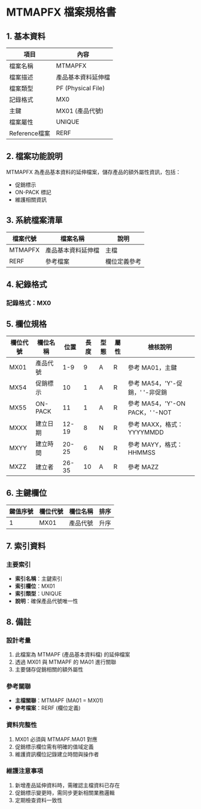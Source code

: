 # MTMAPFX 檔案規格書

## 1. 基本資料

| 項目 | 內容 |
|------|------|
| 檔案名稱 | MTMAPFX |
| 檔案描述 | 產品基本資料延伸檔 |
| 檔案類型 | PF (Physical File) |
| 記錄格式 | MX0 |
| 主鍵 | MX01 (產品代號) |
| 檔案屬性 | UNIQUE |
| Reference檔案 | RERF |

## 2. 檔案功能說明

MTMAPFX 為產品基本資料的延伸檔案，儲存產品的額外屬性資訊，包括：
- 促銷標示
- ON-PACK 標記
- 維護相關資訊

## 3. 系統檔案清單

| 檔案代號 | 檔案名稱 | 說明 |
|----------|----------|------|
| MTMAPFX | 產品基本資料延伸檔 | 主檔 |
| RERF | 參考檔案 | 欄位定義參考 |

## 4. 紀錄格式

### 記錄格式：MX0

## 5. 欄位規格

| 欄位代號 | 欄位名稱 | 位置 | 長度 | 型態 | 屬性 | 檢核說明 |
|----------|----------|------|------|------|------|----------|
| MX01 | 產品代號 | 1-9 | 9 | A | R | 參考 MA01，主鍵 |
| MX54 | 促銷標示 | 10 | 1 | A | R | 參考 MA54，'Y'-促銷，' '-非促銷 |
| MX55 | ON-PACK | 11 | 1 | A | R | 參考 MA54，'Y'-ON PACK，' '-NOT |
| MXXX | 建立日期 | 12-19 | 8 | N | R | 參考 MAXX，格式：YYYYMMDD |
| MXYY | 建立時間 | 20-25 | 6 | N | R | 參考 MAYY，格式：HHMMSS |
| MXZZ | 建立者 | 26-35 | 10 | A | R | 參考 MAZZ |

## 6. 主鍵欄位

| 鍵值序號 | 欄位代號 | 欄位名稱 | 排序 |
|----------|----------|----------|------|
| 1 | MX01 | 產品代號 | 升序 |

## 7. 索引資料

### 主要索引
- **索引名稱**：主鍵索引
- **索引欄位**：MX01
- **索引類型**：UNIQUE
- **說明**：確保產品代號唯一性

## 8. 備註

### 設計考量
1. 此檔案為 MTMAPF (產品基本資料檔) 的延伸檔案
2. 透過 MX01 與 MTMAPF 的 MA01 進行關聯
3. 主要儲存促銷相關的額外屬性

### 參考關聯
- **主檔關聯**：MTMAPF (MA01 = MX01)
- **參考檔案**：RERF (欄位定義)

### 資料完整性
1. MX01 必須與 MTMAPF.MA01 對應
2. 促銷標示欄位需有明確的值域定義
3. 維護資訊欄位記錄建立時間與操作者

### 維護注意事項
1. 新增產品延伸資料時，需確認主檔資料已存在
2. 促銷標示變更時，需同步更新相關業務邏輯
3. 定期檢查資料一致性 
